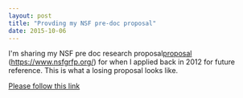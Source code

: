 ```yaml
---
layout: post
title: "Provding my NSF pre-doc proposal"
date: 2015-10-06
---
```


I'm sharing my NSF pre doc research proposal[proposal](http://adnguyen.github.io/assets/2012_NSF_GFRP_ANBE_research)
(https://www.nsfgrfp.org/) for when I applied back in 2012 for future reference. This is what a losing proposal looks like.

<p><a href="http://adnguyen.github.io/assets/2012_NSF_GFRP_ANBE_research">Please follow this link </a></p>